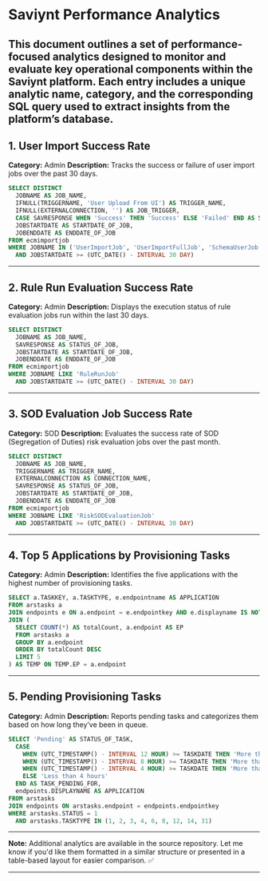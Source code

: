 # Saviynt Performance Analytics

This document outlines a set of performance-focused analytics designed to monitor and evaluate key operational components within the Saviynt platform. Each entry includes a unique analytic name, category, and the corresponding SQL query used to extract insights from the platform’s database.
---

## 1. **User Import Success Rate**

**Category:** Admin
**Description:** Tracks the success or failure of user import jobs over the past 30 days.

```sql
SELECT DISTINCT
  JOBNAME AS JOB_NAME,
  IFNULL(TRIGGERNAME, 'User Upload From UI') AS TRIGGER_NAME,
  IFNULL(EXTERNALCONNECTION, '') AS JOB_TRIGGER,
  CASE SAVRESPONSE WHEN 'Success' THEN 'Success' ELSE 'Failed' END AS STATUS_OF_JOB,
  JOBSTARTDATE AS STARTDATE_OF_JOB,
  JOBENDDATE AS ENDDATE_OF_JOB
FROM ecmimportjob
WHERE JOBNAME IN ('UserImportJob', 'UserImportFullJob', 'SchemaUserJob')
  AND JOBSTARTDATE >= (UTC_DATE() - INTERVAL 30 DAY)
```

---

## 2. **Rule Run Evaluation Success Rate**

**Category:** Admin
**Description:** Displays the execution status of rule evaluation jobs run within the last 30 days.

```sql
SELECT DISTINCT
  JOBNAME AS JOB_NAME,
  SAVRESPONSE AS STATUS_OF_JOB,
  JOBSTARTDATE AS STARTDATE_OF_JOB,
  JOBENDDATE AS ENDDATE_OF_JOB
FROM ecmimportjob
WHERE JOBNAME LIKE 'RuleRunJob'
  AND JOBSTARTDATE >= (UTC_DATE() - INTERVAL 30 DAY)
```

---

## 3. **SOD Evaluation Job Success Rate**

**Category:** SOD
**Description:** Evaluates the success rate of SOD (Segregation of Duties) risk evaluation jobs over the past month.

```sql
SELECT DISTINCT
  JOBNAME AS JOB_NAME,
  TRIGGERNAME AS TRIGGER_NAME,
  EXTERNALCONNECTION AS CONNECTION_NAME,
  SAVRESPONSE AS STATUS_OF_JOB,
  JOBSTARTDATE AS STARTDATE_OF_JOB,
  JOBENDDATE AS ENDDATE_OF_JOB
FROM ecmimportjob
WHERE JOBNAME LIKE 'RiskSODEvaluationJob'
  AND JOBSTARTDATE >= (UTC_DATE() - INTERVAL 30 DAY)
```

---

## 4. **Top 5 Applications by Provisioning Tasks**

**Category:** Admin
**Description:** Identifies the five applications with the highest number of provisioning tasks.

```sql
SELECT a.TASKKEY, a.TASKTYPE, e.endpointname AS APPLICATION
FROM arstasks a
JOIN endpoints e ON a.endpoint = e.endpointkey AND e.displayname IS NOT NULL
JOIN (
  SELECT COUNT(*) AS totalCount, a.endpoint AS EP
  FROM arstasks a
  GROUP BY a.endpoint
  ORDER BY totalCount DESC
  LIMIT 5
) AS TEMP ON TEMP.EP = a.endpoint
```

---

## 5. **Pending Provisioning Tasks**

**Category:** Admin
**Description:** Reports pending tasks and categorizes them based on how long they’ve been in queue.

```sql
SELECT 'Pending' AS STATUS_OF_TASK,
  CASE
    WHEN (UTC_TIMESTAMP() - INTERVAL 12 HOUR) >= TASKDATE THEN 'More than 12 Hours'
    WHEN (UTC_TIMESTAMP() - INTERVAL 8 HOUR) >= TASKDATE THEN 'More than 8 Hours'
    WHEN (UTC_TIMESTAMP() - INTERVAL 4 HOUR) >= TASKDATE THEN 'More than 4 Hours'
    ELSE 'Less than 4 hours'
  END AS TASK_PENDING_FOR,
  endpoints.DISPLAYNAME AS APPLICATION
FROM arstasks
JOIN endpoints ON arstasks.endpoint = endpoints.endpointkey
WHERE arstasks.STATUS = 1
  AND arstasks.TASKTYPE IN (1, 2, 3, 4, 6, 8, 12, 14, 31)
```

---

**Note:** Additional analytics are available in the source repository. Let me know if you'd like them formatted in a similar structure or presented in a table-based layout for easier comparison. ✅

---